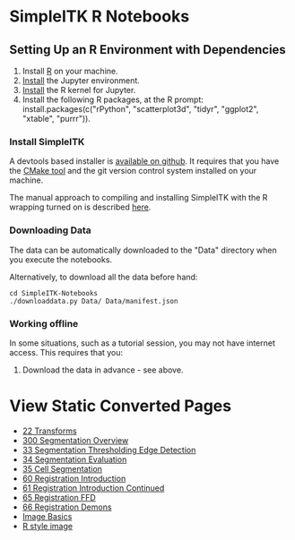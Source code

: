 # SimpleITK R Notebooks

## Setting Up an R Environment with Dependencies

1. Install [R](https://www.r-project.org/) on your machine.
2. [Install](http://jupyter.readthedocs.org/en/latest/install.html) the Jupyter environment.
3. [Install](https://github.com/IRkernel/IRkernel) the R kernel for Jupyter.
4. Install the following R packages, at the R prompt: install.packages(c("rPython", "scatterplot3d", "tidyr", "ggplot2", "xtable", "purrr")).


### Install SimpleITK

A devtools based installer is [available on github](https://github.com/SimpleITK/SimpleITKRInstaller). It requires that you have the [CMake tool](https://cmake.org/) and the git version control system installed on your machine.

The manual approach to compiling and installing SimpleITK with the R wrapping turned on is described [here](http://www.itk.org/Wiki/SimpleITK/GettingStarted#Build_It_Yourself).


### Downloading Data

The data can be automatically downloaded to the "Data" directory when you execute the notebooks.

Alternatively, to download all the data before hand:

    cd SimpleITK-Notebooks
    ./downloaddata.py Data/ Data/manifest.json

### Working offline

In some situations, such as a tutorial session, you may not have internet access. This requires that you:

1. Download the data in advance - see above.

# View Static Converted Pages

- [22 Transforms](http://insightsoftwareconsortium.github.io/SimpleITK-Notebooks/R_html/22_Transforms.html)
- [300 Segmentation Overview](http://insightsoftwareconsortium.github.io/SimpleITK-Notebooks/R_html/300_Segmentation_Overview.html)
- [33 Segmentation Thresholding Edge Detection](http://insightsoftwareconsortium.github.io/SimpleITK-Notebooks/R_html/33_Segmentation_Thresholding_Edge_Detection.html)
- [34 Segmentation Evaluation](http://insightsoftwareconsortium.github.io/SimpleITK-Notebooks/R_html/34_Segmentation_Evaluation.html)
- [35 Cell Segmentation](http://insightsoftwareconsortium.github.io/SimpleITK-Notebooks/R_html/35_Cell_Segmentation.html)
- [60 Registration Introduction](http://insightsoftwareconsortium.github.io/SimpleITK-Notebooks/R_html/60_Registration_Introduction.html)
- [61 Registration Introduction Continued](http://insightsoftwareconsortium.github.io/SimpleITK-Notebooks/R_html/61_Registration_Introduction_Continued.html)
- [65 Registration FFD](http://insightsoftwareconsortium.github.io/SimpleITK-Notebooks/R_html/65_Registration_FFD.html)
- [66 Registration Demons](http://insightsoftwareconsortium.github.io/SimpleITK-Notebooks/R_html/66_Registration_Demons.html)
- [Image Basics](http://insightsoftwareconsortium.github.io/SimpleITK-Notebooks/R_html/Image_Basics.html)
- [R style image](http://insightsoftwareconsortium.github.io/SimpleITK-Notebooks/R_html/R_style_image.html)
